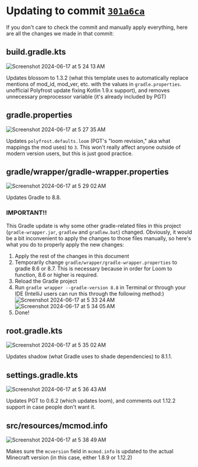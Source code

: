 # Updating to commit [`301a6ca`](https://github.com/Polyfrost/OneConfigHeldItemCounterMod/commit/301a6cae2fc9b62d00e968b05eb689f3175c5f79)

If you don't care to check the commit and manually apply everything, here are all the changes we made in that commit:

## build.gradle.kts

![Screenshot 2024-06-17 at 5 24 13 AM](https://github.com/Polyfrost/OneConfigHeldItemCounterMod/assets/45589059/830faef9-bb86-4279-86d5-b9b7f837d1af)

Updates blossom to 1.3.2 (what this template uses to automatically replace mentions of mod_id, mod_ver, etc. with the values in `gradle.properties`. unofficial Polyfrost update fixing Kotlin 1.9.x support), and removes unnecessary preprocessor variable (it's already included by PGT)

## gradle.properties

![Screenshot 2024-06-17 at 5 27 35 AM](https://github.com/Polyfrost/OneConfigHeldItemCounterMod/assets/45589059/a170663b-2449-4043-9be3-865e982387c9)

Updates `polyfrost.defaults.loom` (PGT's "loom revision," aka what mappings the mod uses) to `3`. This won't really affect anyone outside of modern version users, but this is just good practice.

## gradle/wrapper/gradle-wrapper.properties

![Screenshot 2024-06-17 at 5 29 02 AM](https://github.com/Polyfrost/OneConfigHeldItemCounterMod/assets/45589059/ff423c15-1339-47bc-8435-e05d15181b32)

Updates Gradle to 8.8. 

### IMPORTANT!!

This Gradle update is why some other gradle-related files in this project (`gradle-wrapper.jar`, `gradlew` and `gradlew.bat`) changed. Obviously, it would be a bit inconvenient to apply the changes to those files manually, so here's what you do to properly apply the new changes:

1. Apply the rest of the changes in this document
2. Temporarily change `gradle/wrapper/gradle-wrapper.properties` to gradle 8.6 or 8.7. This is necessary because in order for Loom to function, 8.6 or higher is required.
3. Reload the Gradle project
4. Run `gradle wrapper --gradle-version 8.8` in Terminal or through your IDE (IntelliJ users can run this through the following method:)
![Screenshot 2024-06-17 at 5 33 24 AM](https://github.com/Polyfrost/OneConfigHeldItemCounterMod/assets/45589059/8df43b0f-485d-4f4b-a288-f4db2c4521fe)
![Screenshot 2024-06-17 at 5 34 05 AM](https://github.com/Polyfrost/OneConfigHeldItemCounterMod/assets/45589059/0d7b0598-d486-4fa4-af07-f72b2ab77966)
5. Done!

## root.gradle.kts

![Screenshot 2024-06-17 at 5 35 02 AM](https://github.com/Polyfrost/OneConfigHeldItemCounterMod/assets/45589059/b4622399-6548-47ef-9724-cfe5f2785243)

Updates shadow (what Gradle uses to shade dependencies) to 8.1.1.

## settings.gradle.kts

![Screenshot 2024-06-17 at 5 36 43 AM](https://github.com/Polyfrost/OneConfigHeldItemCounterMod/assets/45589059/88252eb9-3aeb-48c4-b7f0-ec1553d999a3)

Updates PGT to 0.6.2 (which updates loom), and comments out 1.12.2 support in case people don't want it.

## src/resources/mcmod.info

![Screenshot 2024-06-17 at 5 38 49 AM](https://github.com/Polyfrost/OneConfigHeldItemCounterMod/assets/45589059/bb721a82-edd8-4a2e-8678-3b53f3741671)

Makes sure the `mcversion` field in `mcmod.info` is updated to the actual Minecraft version (in this case, either 1.8.9 or 1.12.2)
